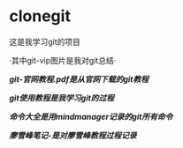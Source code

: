 # clonegit

这是我学习git的项目

·其中git-vip图片是我对git总结·

***git-官网教程.pdf是从官网下载的git教程***

***git使用教程是我学习git的过程***

***命令大全是用mindmanager记录的git所有命令***

***廖雪峰笔记-是对廖雪峰教程过程记录***
